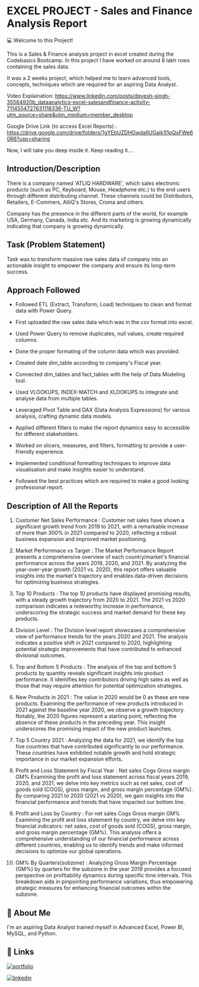 
#  EXCEL PROJECT - Sales and Finance Analysis Report

💻 Welcome to this Project!

This is a Sales & Finance analysis project in excel created during the Codebasics Bootcamp. In this project I have worked on around 8 lakh rows containing the sales data. 

It was a 2 weeks project, which helped me to learn advanced tools, concepts, techniques which are required for an aspiring Data Analyst. 

Video Explaination: https://www.linkedin.com/posts/devesh-singh-35584920b_dataanalytics-excel-salesandfinance-activity-7114554727631118336-TU_W?utm_source=share&utm_medium=member_desktop

Google Drive Link (to access Excel Reports) : https://drive.google.com/drive/folders/1gYEbUZDHGwdaIlUGaik1I1pQxFWe60R6?usp=sharing

Now, I will take you deep inside it.
Keep reading it....

## Introduction/Description
There is a company named 'ATLIQ HARDWARE', which sales electronic products (such as PC, Keyboard, Mouse, Headphone etc.) to the end users through different distributing channel. These channels could be Distributors, Retailers, E-Commers, AtliQ's Stores, Croma and others.

Company has the presence in the different parts of the world, for example USA, Germany, Canada, India etc. And its marketing is growing dynamically indicating that company is growing dynamically.


## Task (Problem Statement)
Task was to transform massive raw sales data of company into an actionable insight to empower the company and ensure its long-term success.

## Approach Followed
- Followed ETL (Extract, Transform, Load) techniques to clean and format data with Power Query.

- First uploaded the raw sales data which was in the csv format into excel.

- Used Power Query to remove duplicates, null values, create required columns.

- Done the proper formating of the column data which was provided.

- Created date dim_table according to company's Fiscal year.

- Connected dim_tables and fact_tables with the help of Data Modeling tool.

- Used VLOOKUPS, INDEX-MATCH and XLOOKUPS to integrate and analyse data from multiple tables.

- Leveraged Pivot Table and DAX (Data Analysis Expressions) for various analysis, crafting dynamic data models.

- Applied different filters to make the report dynamics easy to accessible for different stakeholders.

-  Worked on slicers, measures, and filters, formatting to provide a user-friendly experience.

- Implemented conditional formatting techniques to improve data visualisation and make insights easier to understand.

- Followed the best practices which are required to make a good looking professional report.


## Description of All the Reports

1) Customer Net Sales Performance : 
   Customer net sales have shown a significant growth trend from 2019 to 2021, with a remarkable increase of more than 300% in 2021 compared to 2020, reflecting a robust business expansion and improved market positioning.

2) Market Performnace vs Target :
   The Market Performance Report presents a comprehensive overview of each country/market's financial performance across the years 2019, 2020, and 2021. By analyzing the year-over-year growth (2021 vs. 2020), this report offers valuable insights into the market's trajectory and enables data-driven decisions for optimizing business strategies.

3) Top 10 Products :
   The top 10 products have displayed promising results, with a steady growth trajectory from 2020 to 2021. The 2021 vs 2020 comparison indicates a noteworthy increase in performance, underscoring the strategic success and market demand for these key products.

4) Division Level : 
   The Division level report showcases a comprehensive view of performance trends for the years 2020 and 2021. The analysis indicates a positive shift in 2021 compared to 2020, highlighting potential strategic improvements that have contributed to enhanced divisional outcomes.

5) Top and Bottom 5 Products :
   The analysis of the top and bottom 5 products by quantity reveals significant insights into product performance. It identifies key contributors driving high sales as well as those that may require attention for potential optimization strategies.

6) New Products in 2021 :
   The value in 2020 would be 0 as these are new products. Examining the performance of new products introduced in 2021 against the baseline year 2020, we observe a growth trajectory. Notably, the 2020 figures represent a starting point, reflecting the absence of these products in the preceding year. This insight underscores the promising impact of the new product launches.

7) Top 5 Country 2021 :
   Analyzing the data for 2021, we identify the top five countries that have contributed significantly to our performance. These countries have exhibited notable growth and hold strategic importance in our market expansion efforts.

8) Profit and Loss Statement by Fiscal Year :
   Net sales Cogs Gross margin GM% Examining the profit and loss statement across fiscal years 2019, 2020, and 2021, we delve into key metrics such as net sales, cost of goods sold (COGS), gross margin, and gross margin percentage (GM%). By comparing 2021 to 2020 (2021 vs 2020), we gain insights into the financial performance and trends that have impacted our bottom line.

9) Profit and Loss by Country :
   For net sales Cogs Gross margin GM% Examining the profit and loss statement by country, we delve into key financial indicators: net sales, cost of goods sold (COGS), gross margin, and gross margin percentage (GM%). This analysis offers a comprehensive understanding of our financial performance across different countries, enabling us to identify trends and make informed decisions to optimize our global operations.

10) GM% By Quarters(subzone) :
    Analyzing Gross Margin Percentage (GM%) by quarters for the subzone in the year 2019 provides a focused perspective on profitability dynamics during specific time intervals. This breakdown aids in pinpointing performance variations, thus empowering strategic measures for enhancing financial outcomes within the subzone.



## 🚀 About Me
I'm an aspiring Data Analyst trained myself in Advanced Excel, Power BI, MySQL, and Python.


## 🔗 Links
[![portfolio](https://img.shields.io/badge/my_portfolio-000?style=for-the-badge&logo=github&logoColor=white)](https://github.com/deveshSingh-github)

[![linkedin](https://img.shields.io/badge/linkedin-0A66C2?style=for-the-badge&logo=linkedin&logoColor=white)](https://www.linkedin.com/in/devesh-singh-35584920b/)



